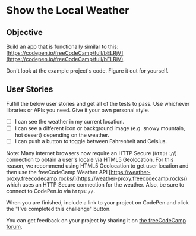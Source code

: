 # Show the Local Weather

## Objective

Build an app that is functionally similar to this: [https://codepen.io/freeCodeCamp/full/bELRjV](https://codepen.io/freeCodeCamp/full/bELRjV).

Don't look at the example project's code. Figure it out for yourself.

## User Stories

Fulfill the below user stories and get all of the tests to pass. Use whichever libraries or APIs you need. Give it your own personal style.

- [ ] I can see the weather in my current location.
- [ ] I can see a different icon or background image (e.g. snowy mountain, hot desert) depending on the weather.
- [ ] I can push a button to toggle between Fahrenheit and Celsius.

Note: Many internet browsers now require an HTTP Secure (`https:/`/) connection to obtain a user's locale via HTML5 Geolocation. For this reason, we recommend using HTML5 Geolocation to get user location and then use the freeCodeCamp Weather API [https://weather-proxy.freecodecamp.rocks/](https://weather-proxy.freecodecamp.rocks/) which uses an HTTP Secure connection for the weather. Also, be sure to connect to CodePen.io via `https://`.

When you are finished, include a link to your project on CodePen and click the "I've completed this challenge" button.

You can get feedback on your project by sharing it on [the freeCodeCamp forum](https://forum.freecodecamp.org/c/project-feedback/409).
